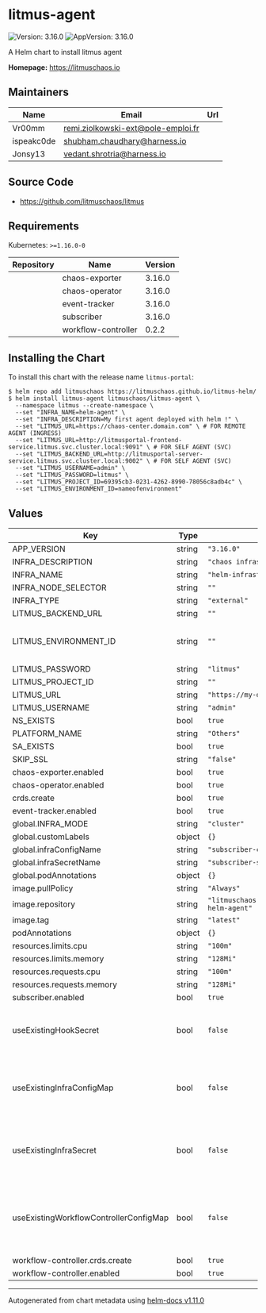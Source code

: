 # litmus-agent

![Version: 3.16.0](https://img.shields.io/badge/Version-3.16.0-informational?style=flat-square) ![AppVersion: 3.16.0](https://img.shields.io/badge/AppVersion-3.16.0-informational?style=flat-square)

A Helm chart to install litmus agent

**Homepage:** <https://litmuschaos.io>

## Maintainers

| Name | Email | Url |
| ---- | ------ | --- |
| Vr00mm | <remi.ziolkowski-ext@pole-emploi.fr> |  |
| ispeakc0de | <shubham.chaudhary@harness.io> |  |
| Jonsy13 | <vedant.shrotria@harness.io> |  |

## Source Code

* <https://github.com/litmuschaos/litmus>

## Requirements

Kubernetes: `>=1.16.0-0`

| Repository | Name | Version |
|------------|------|---------|
|  | chaos-exporter | 3.16.0 |
|  | chaos-operator | 3.16.0 |
|  | event-tracker | 3.16.0 |
|  | subscriber | 3.16.0 |
|  | workflow-controller | 0.2.2 |

## Installing the Chart

To install this chart with the release name `litmus-portal`:

```console
$ helm repo add litmuschaos https://litmuschaos.github.io/litmus-helm/
$ helm install litmus-agent litmuschaos/litmus-agent \
  --namespace litmus --create-namespace \
  --set "INFRA_NAME=helm-agent" \
  --set "INFRA_DESCRIPTION=My first agent deployed with helm !" \
  --set "LITMUS_URL=https://chaos-center.domain.com" \ # FOR REMOTE AGENT (INGRESS)
  --set "LITMUS_URL=http://litmusportal-frontend-service.litmus.svc.cluster.local:9091" \ # FOR SELF AGENT (SVC)
  --set "LITMUS_BACKEND_URL=http://litmusportal-server-service.litmus.svc.cluster.local:9002" \ # FOR SELF AGENT (SVC)
  --set "LITMUS_USERNAME=admin" \
  --set "LITMUS_PASSWORD=litmus" \
  --set "LITMUS_PROJECT_ID=69395cb3-0231-4262-8990-78056c8adb4c" \
  --set "LITMUS_ENVIRONMENT_ID=nameofenvironment"
```

## Values

| Key | Type | Default | Description |
|-----|------|---------|-------------|
| APP_VERSION | string | `"3.16.0"` |  |
| INFRA_DESCRIPTION | string | `"chaos infrastructure deployed with helm"` |  |
| INFRA_NAME | string | `"helm-infrastructure"` |  |
| INFRA_NODE_SELECTOR | string | `""` |  |
| INFRA_TYPE | string | `"external"` |  |
| LITMUS_BACKEND_URL | string | `""` |  |
| LITMUS_ENVIRONMENT_ID | string | `""` | ID of the litmus environment where the infrastructure will be added |
| LITMUS_PASSWORD | string | `"litmus"` |  |
| LITMUS_PROJECT_ID | string | `""` |  |
| LITMUS_URL | string | `"https://my-domain.com"` |  |
| LITMUS_USERNAME | string | `"admin"` |  |
| NS_EXISTS | bool | `true` |  |
| PLATFORM_NAME | string | `"Others"` |  |
| SA_EXISTS | bool | `true` |  |
| SKIP_SSL | string | `"false"` |  |
| chaos-exporter.enabled | bool | `true` |  |
| chaos-operator.enabled | bool | `true` |  |
| crds.create | bool | `true` |  |
| event-tracker.enabled | bool | `true` |  |
| global.INFRA_MODE | string | `"cluster"` |  |
| global.customLabels | object | `{}` |  |
| global.infraConfigName | string | `"subscriber-config"` |  |
| global.infraSecretName | string | `"subscriber-secret"` |  |
| global.podAnnotations | object | `{}` |  |
| image.pullPolicy | string | `"Always"` |  |
| image.repository | string | `"litmuschaos.docker.scarf.sh/litmuschaos/litmus-helm-agent"` |  |
| image.tag | string | `"latest"` |  |
| podAnnotations | object | `{}` |  |
| resources.limits.cpu | string | `"100m"` |  |
| resources.limits.memory | string | `"128Mi"` |  |
| resources.requests.cpu | string | `"100m"` |  |
| resources.requests.memory | string | `"128Mi"` |  |
| subscriber.enabled | bool | `true` |  |
| useExistingHookSecret | bool | `false` | Use an existing hook Secret instead of creating one with the chart, ref. to templates/secret.yaml |
| useExistingInfraConfigMap | bool | `false` | Use an existing infra ConfigMap instead of creating one with the chart, ref. to templates/infra-config-map.yaml |
| useExistingInfraSecret | bool | `false` | Use an existing infra Secret instead of creating one with the chart, ref. to templates/infra-secret.yaml |
| useExistingWorkflowControllerConfigMap | bool | `false` | Use an existing infra ConfigMap instead of creating one with the chart, ref. to templates/infra-config-map-workflow.yaml |
| workflow-controller.crds.create | bool | `true` |  |
| workflow-controller.enabled | bool | `true` |  |

----------------------------------------------
Autogenerated from chart metadata using [helm-docs v1.11.0](https://github.com/norwoodj/helm-docs/releases/v1.11.0)
